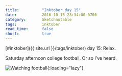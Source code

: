 ```yaml
---
title:          "Inktober day 15"
date:           2016-10-15 23:34:00-0700
category:       Sketchnotable
tags:           inktober
read_time:      false
short:          true
---
```

[#inktober]({{ site.url }}/tags/inktober) day 15: Relax.

Saturday afternoon college football. Or so I’ve heard.

![Watching football](https://media.bennorris.org/images/sketchnotable/inktober-2016/inktober-day-15.jpg){:loading="lazy"}
